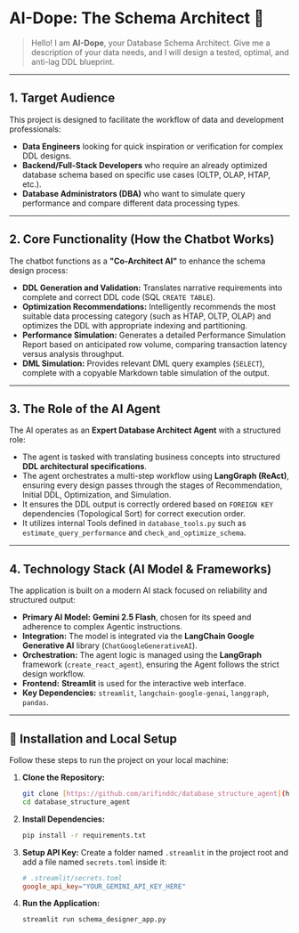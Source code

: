 # AI-Dope: The Schema Architect 🤖

> Hello! I am **AI-Dope**, your Database Schema Architect. Give me a description of your data needs, and I will design a tested, optimal, and anti-lag DDL blueprint.

---

## 1. Target Audience

This project is designed to facilitate the workflow of data and development professionals:

* **Data Engineers** looking for quick inspiration or verification for complex DDL designs.
* **Backend/Full-Stack Developers** who require an already optimized database schema based on specific use cases (OLTP, OLAP, HTAP, etc.).
* **Database Administrators (DBA)** who want to simulate query performance and compare different data processing types.

---

## 2. Core Functionality (How the Chatbot Works)

The chatbot functions as a **"Co-Architect AI"** to enhance the schema design process:

* **DDL Generation and Validation:** Translates narrative requirements into complete and correct DDL code (SQL `CREATE TABLE`).
* **Optimization Recommendations:** Intelligently recommends the most suitable data processing category (such as HTAP, OLTP, OLAP) and optimizes the DDL with appropriate indexing and partitioning.
* **Performance Simulation:** Generates a detailed Performance Simulation Report based on anticipated row volume, comparing transaction latency versus analysis throughput.
* **DML Simulation:** Provides relevant DML query examples (`SELECT`), complete with a copyable Markdown table simulation of the output.

---

## 3. The Role of the AI Agent

The AI operates as an **Expert Database Architect Agent** with a structured role:

* The agent is tasked with translating business concepts into structured **DDL architectural specifications**.
* The agent orchestrates a multi-step workflow using **LangGraph (ReAct)**, ensuring every design passes through the stages of Recommendation, Initial DDL, Optimization, and Simulation.
* It ensures the DDL output is correctly ordered based on `FOREIGN KEY` dependencies (Topological Sort) for correct execution order.
* It utilizes internal Tools defined in `database_tools.py` such as `estimate_query_performance` and `check_and_optimize_schema`.

---

## 4. Technology Stack (AI Model & Frameworks)

The application is built on a modern AI stack focused on reliability and structured output:

* **Primary AI Model:** **Gemini 2.5 Flash**, chosen for its speed and adherence to complex Agentic instructions.
* **Integration:** The model is integrated via the **LangChain Google Generative AI** library (`ChatGoogleGenerativeAI`).
* **Orchestration:** The agent logic is managed using the **LangGraph** framework (`create_react_agent`), ensuring the Agent follows the strict design workflow.
* **Frontend:** **Streamlit** is used for the interactive web interface.
* **Key Dependencies:** `streamlit`, `langchain-google-genai`, `langgraph`, `pandas`.

***

## 🚀 Installation and Local Setup

Follow these steps to run the project on your local machine:

1.  **Clone the Repository:**
    ```bash
    git clone [https://github.com/arifinddc/database_structure_agent](https://github.com/arifinddc/database_structure_agent) # Replace with your repo link
    cd database_structure_agent
    ```
2.  **Install Dependencies:**
    ```bash
    pip install -r requirements.txt
    ```
3.  **Setup API Key:** Create a folder named `.streamlit` in the project root and add a file named `secrets.toml` inside it:
    ```toml
    # .streamlit/secrets.toml
    google_api_key="YOUR_GEMINI_API_KEY_HERE"
    ```
4.  **Run the Application:**
    ```bash
    streamlit run schema_designer_app.py
    ```